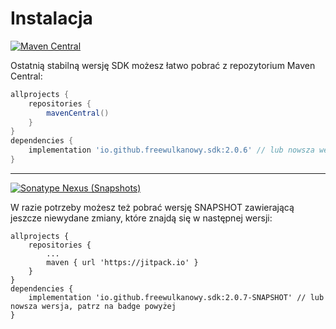 # Instalacja

[![Maven Central](https://img.shields.io/maven-central/v/io.github.freewulkanowy.sdk?style=flat-square)](https://search.maven.org/artifact/io.github.freewulkanowy.sdk)

Ostatnią stabilną wersję SDK możesz łatwo pobrać z repozytorium Maven Central:

```groovy
allprojects {
    repositories {
        mavenCentral()
    }
}
dependencies {
    implementation 'io.github.freewulkanowy.sdk:2.0.6' // lub nowsza wersja, patrz na badge wyżej
}
```

---

[![Sonatype Nexus (Snapshots)](https://img.shields.io/nexus/s/io.github.freewulkanowy.sdk?server=https%3A%2F%2Fs01.oss.sonatype.org&style=flat-square)](https://s01.oss.sonatype.org/content/repositories/snapshots/io.github.freewulkanowy.sdk/)

W razie potrzeby możesz też pobrać wersję SNAPSHOT zawierającą jeszcze niewydane zmiany, które znajdą się w następnej wersji:

```
allprojects {
    repositories {
        ...
        maven { url 'https://jitpack.io' }
    }
}
dependencies {
    implementation 'io.github.freewulkanowy.sdk:2.0.7-SNAPSHOT' // lub nowsza wersja, patrz na badge powyżej
}
```
